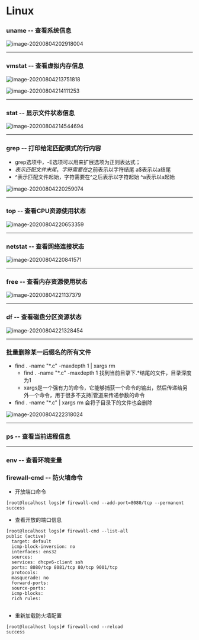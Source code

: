 # Linux

### uname -- 查看系统信息

![image-20200804202918004](C:\Users\1111\AppData\Roaming\Typora\typora-user-images\image-20200804202918004.png)

---



### vmstat -- 查看虚拟内存信息

![image-20200804213751818](C:\Users\1111\AppData\Roaming\Typora\typora-user-images\image-20200804213751818.png)

![image-20200804214111253](C:\Users\1111\AppData\Roaming\Typora\typora-user-images\image-20200804214111253.png)

---



### stat -- 显示文件状态信息

![image-20200804214544694](C:\Users\1111\AppData\Roaming\Typora\typora-user-images\image-20200804214544694.png)

---



### grep -- 打印给定匹配模式的行内容

*  grep选项中，-E选项可以用来扩展选项为正则表达式；
  * $表示匹配文件末尾，字符需要在$之前表示以字符结尾 a$表示以a结尾
  * ^表示匹配文件起始，字符需要在^之后表示以字符起始 ^a表示以a起始

![image-20200804220259074](C:\Users\1111\AppData\Roaming\Typora\typora-user-images\image-20200804220259074.png)

---



### top -- 查看CPU资源使用状态

![image-20200804220653359](C:\Users\1111\AppData\Roaming\Typora\typora-user-images\image-20200804220653359.png)

---



### netstat -- 查看网络连接状态

![image-20200804220841571](C:\Users\1111\AppData\Roaming\Typora\typora-user-images\image-20200804220841571.png)

---



### free -- 查看内存资源使用状态

![image-20200804221137379](C:\Users\1111\AppData\Roaming\Typora\typora-user-images\image-20200804221137379.png)

---



###  df -- 查看磁盘分区资源状态

![image-20200804221328454](C:\Users\1111\AppData\Roaming\Typora\typora-user-images\image-20200804221328454.png)

---



### 批量删除某一后缀名的所有文件

* find . -name "*.c" -maxdepth 1 | xargs rm 
  * find . -name "*.c" -maxdepth 1 找到当前目录下.*结尾的文件，目录深度为1
  * xargs是一个强有力的命令，它能够捕获一个命令的输出，然后传递给另外一个命令，用于很多不支持|管道来传递参数的命令
* find . -name "*.c" | xargs rm 会将子目录下的文件也会删除

![image-20200804222318024](C:\Users\1111\AppData\Roaming\Typora\typora-user-images\image-20200804222318024.png)

---



### ps -- 查看当前进程信息



---



### env -- 查看环境变量



### firewall-cmd   -- 防火墙命令

* 开放端口命令

```shell
[root@localhost logs]# firewall-cmd --add-port=8080/tcp --permanent 
success
```

* 查看开放的端口信息

```shell
[root@localhost logs]# firewall-cmd --list-all
public (active)
  target: default
  icmp-block-inversion: no
  interfaces: ens32
  sources: 
  services: dhcpv6-client ssh
  ports: 8080/tcp 8081/tcp 80/tcp 9001/tcp
  protocols: 
  masquerade: no
  forward-ports: 
  source-ports: 
  icmp-blocks: 
  rich rules: 
	
```

* 重新加载防火墙配置

```shell
[root@localhost logs]# firewall-cmd --reload 
success
```



